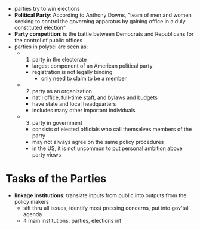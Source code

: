 - parties try to win elections
- **Political Party**: According to Anthony Downs, "team of men and women seeking to control the governing apparatus by gaining office in a duly constituted election"
- **Party competition**: is the battle between Democrats and Republicans for the control of public offices
- parties in polysci are seen as: 
	- 1) party in the electorate
		- largest component of an American political party
		- registration is not legally binding
			- only need to claim to be a member
	- 2) party as an organization
		- nat'l office, full-time staff, and bylaws and budgets
		- have state and local headquarters
		- includes many other important individuals
	- 3) party in government
		- consists of elected officials who call themselves members of the party
		- may not always agree on the same policy procedures
		- in the US, it is not uncommon to put personal ambition above party views

# Tasks of the Parties
- **linkage institutions**: translate inputs from public into outputs from the policy makers
	- sift thru all issues, identify most pressing concerns, put into gov'tal agenda
	- 4 main institutions: parties, elections int
